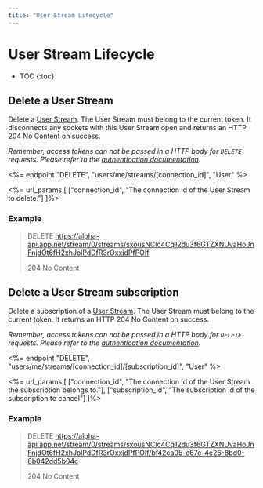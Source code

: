 ```yaml
---
title: "User Stream Lifecycle"
---
```


# User Stream Lifecycle

* TOC
{:toc}

## Delete a User Stream

Delete a [User Stream](/docs/resources/user-stream/). The User Stream must belong to the current token. It disconnects any sockets with this User Stream open and returns an HTTP 204 No Content on success.

*Remember, access tokens can not be passed in a HTTP body for ```DELETE``` requests. Please refer to the [authentication documentation](/docs/authentication/#making-authenticated-api-requests).*

<%= endpoint "DELETE", "users/me/streams/[connection_id]", "User" %>

<%= url_params [
    ["connection_id", "The connection id of the User Stream to delete."]
]%>

### Example

> DELETE https://alpha-api.app.net/stream/0/streams/sxousNClc4Cq12du3f6GTZXNUvaHoJnFnjdOt6fH2xhJolPdDfR3rOxxjdPfPOIf
>
> 204 No Content

## Delete a User Stream subscription

Delete a subscription of a [User Stream](/docs/resources/user-stream/). The User Stream must belong to the current token. It returns an HTTP 204 No Content on success.

*Remember, access tokens can not be passed in a HTTP body for ```DELETE``` requests. Please refer to the [authentication documentation](/docs/authentication/#making-authenticated-api-requests).*

<%= endpoint "DELETE", "users/me/streams/[connection_id]/[subscription_id]", "User" %>

<%= url_params [
    ["connection_id", "The connection id of the User Stream the subscription belongs to."],
    ["subscription_id", "The subscription id of the subscription to cancel"]
]%>

### Example

> DELETE https://alpha-api.app.net/stream/0/streams/sxousNClc4Cq12du3f6GTZXNUvaHoJnFnjdOt6fH2xhJolPdDfR3rOxxjdPfPOIf/bf42ca05-e67e-4e26-8bd0-8b042dd5b04c
>
> 204 No Content
